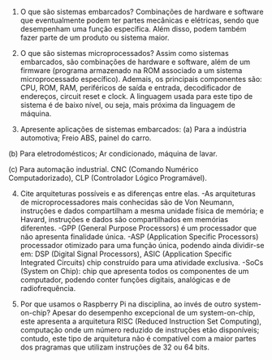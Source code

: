 1) O que são sistemas embarcados?
Combinações de hardware e software que eventualmente podem ter partes mecânicas e elétricas, sendo que desempenham uma função específica. Além disso, podem também fazer parte de um produto ou sistema maior.

2) O que são sistemas microprocessados?
Assim como sistemas embarcados, são combinações de hardware e software, além de um firmware (programa armazenado na ROM associado a um sistema microprocessado específico). Ademais, os principais componentes são: CPU, ROM, RAM, periféricos de saída e entrada, decodificador de endereços, circuit reset e clock. A linguagem usada para este tipo de sistema é de baixo nível, ou seja, mais próxima da linguagem de máquina.

3) Apresente aplicações de sistemas embarcados: 
(a) Para a indústria automotiva; 
Freio ABS, painel do carro.

(b) Para eletrodomésticos; 
Ar condicionado, máquina de lavar.

(c) Para automação industrial.
CNC (Comando Numérico Computadorizado), CLP (Controlador Lógico Programável).

4) Cite arquiteturas possíveis e as diferenças entre elas.
-As arquiteturas de microprocessadores mais conhecidas são de Von Neumann, instruções e dados compartilham a mesma unidade física de memória; e Havard, instruções e dados são compartilhados em memórias diferentes.
-GPP (General Purpose Processors) é um processador que não apresenta finalidade única.
-ASP (Application Specific Processors) processador otimizado para uma função única, podendo ainda dividir-se em: DSP (Digital Signal Processors), ASIC (Application Specific Integrated Circuits) chip construído para uma atividade exclusiva.
-SoCs (System on Chip): chip que apresenta todos os componentes de um computador, podendo conter funções digitais, analógicas e de radiofrequência.

5) Por que usamos o Raspberry Pi na disciplina, ao invés de outro system-on-chip?
Apesar do desempenho excepcional de um system-on-chip, este apresenta a arquitetura RISC (Reduced Instruction Set Computing), computação onde um número reduzido de instruções etão disponíveis; contudo, este tipo de arquitetura não é compatível com a maior partes dos pragramas que utilizam instruções de 32 ou 64 bits.
